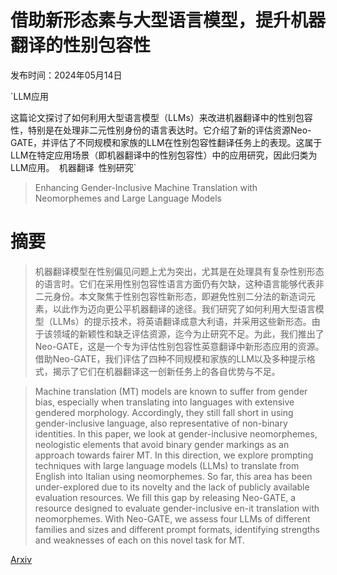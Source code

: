 # 借助新形态素与大型语言模型，提升机器翻译的性别包容性

发布时间：2024年05月14日

`LLM应用

这篇论文探讨了如何利用大型语言模型（LLMs）来改进机器翻译中的性别包容性，特别是在处理非二元性别身份的语言表达时。它介绍了新的评估资源Neo-GATE，并评估了不同规模和家族的LLM在性别包容性翻译任务上的表现。这属于LLM在特定应用场景（即机器翻译中的性别包容性）中的应用研究，因此归类为LLM应用。` `机器翻译` `性别研究`

> Enhancing Gender-Inclusive Machine Translation with Neomorphemes and Large Language Models

# 摘要

> 机器翻译模型在性别偏见问题上尤为突出，尤其是在处理具有复杂性别形态的语言时。它们在采用性别包容性语言方面仍有欠缺，这种语言能够代表非二元身份。本文聚焦于性别包容性新形态，即避免性别二分法的新造词元素，以此作为迈向更公平机器翻译的途径。我们研究了如何利用大型语言模型（LLMs）的提示技术，将英语翻译成意大利语，并采用这些新形态。由于该领域的新颖性和缺乏评估资源，迄今为止研究不足。为此，我们推出了Neo-GATE，这是一个专为评估性别包容性英意翻译中新形态应用的资源。借助Neo-GATE，我们评估了四种不同规模和家族的LLM以及多种提示格式，揭示了它们在机器翻译这一创新任务上的各自优势与不足。

> Machine translation (MT) models are known to suffer from gender bias, especially when translating into languages with extensive gendered morphology. Accordingly, they still fall short in using gender-inclusive language, also representative of non-binary identities. In this paper, we look at gender-inclusive neomorphemes, neologistic elements that avoid binary gender markings as an approach towards fairer MT. In this direction, we explore prompting techniques with large language models (LLMs) to translate from English into Italian using neomorphemes. So far, this area has been under-explored due to its novelty and the lack of publicly available evaluation resources. We fill this gap by releasing Neo-GATE, a resource designed to evaluate gender-inclusive en-it translation with neomorphemes. With Neo-GATE, we assess four LLMs of different families and sizes and different prompt formats, identifying strengths and weaknesses of each on this novel task for MT.

[Arxiv](https://arxiv.org/abs/2405.08477)